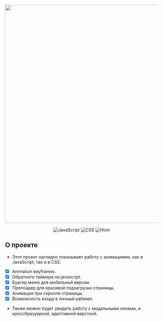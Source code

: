 <p align="center">
  <img src="https://i.ibb.co/xJgbGtD/header.jpg" alt="" width="720">
 </p>

<p align="center">
  <img src="https://img.shields.io/badge/-JavaScript-yellow" alt="JavaScript">
    <img src="https://img.shields.io/badge/-CSS-blueviolet" alt="CSS">
    <img src="https://img.shields.io/badge/-Html-orange" alt="Html">
</p>

## О проекте
  
-  Этот проект наглядно показывает работу с анимациями, как в JavaScript, так и в СSS. 
- [x] Animation keyframes.
- [x] Обратного таймера на javascript.
- [x] Бургер меню для мобильной версии.
- [x] Прелоадер для красивой подзагрузки страницы.
- [x] Анимация при скролле страницы.
- [x] Возможность входа в личный кабинет. 

-  Также можно будет увидеть работу с  модальными окнами, и кроссбразуерной, адаптивной версткой.
